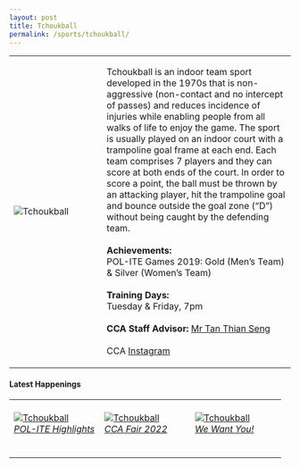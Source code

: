 ```yaml
---
layout: post
title: Tchoukball
permalink: /sports/tchoukball/
---
```

<table>
    <tr>
        <td style="width:33%"><image src="/images/CCA_tchoukball.jpg" style="display:block;margin-left:auto;margin-right:auto;" alt="Tchoukball"></image></td>
        <td>
            <p>
                Tchoukball is an indoor team sport developed in the 1970s that is non-aggressive (non-contact and no intercept of passes) and reduces incidence of injuries while enabling people from all walks of life to enjoy the game. The sport is usually played on an indoor court with a trampoline goal frame at each end. Each team comprises 7 players and they can score at both ends of the court. In order to score a point, the ball must be thrown by an attacking player, hit the trampoline goal and bounce outside the goal zone (“D”) without being caught by the defending team.<br>
                <br>
                <b>Achievements:</b><br>
                POL-ITE Games 2019: Gold (Men’s Team) & Silver (Women’s Team)<br>
                <br>
                <b>Training Days:</b><br>
                Tuesday & Friday, 7pm<br>
                <br>
                <b>CCA Staff Advisor:</b> <a href="mailto:tants@tp.edu.sg">Mr Tan Thian Seng</a><br>
                <br>
                CCA <a href="https://www.instagram.com/tptchouk">Instagram</a>
            </p>
        </td>
    </tr>
</table>

#### Latest Happenings

<table>
    <tr>
        <td style="width:33%"><br>
            <a href="https://www.instagram.com/p/Cc-N4Q1JYn9/">
                <image src="/images/Sports/TCHOUKBALL_POL-ITE Highlights.png" style="display:block;margin-left:auto;margin-right:auto;" alt="Tchoukball">
                <h6 style="margin-top:0%">POL-ITE Highlights</h6>
                </image>
            </a>
        </td>
        <td style="width:33%"><br>
            <a href="https://www.instagram.com/p/CczlBJVvazE/">
                <image src="/images/Sports/TCHOUKBALL_CCA Fair 2022.png" style="display:block;margin-left:auto;margin-right:auto;" alt="Tchoukball">
                <h6 style="margin-top:0%">CCA Fair 2022</h6>
                </image>
            </a>
        </td>
        <td style="width:33%"><br>
            <a href="https://www.instagram.com/p/COHhNH6n1e_/">
                <image src="/images/Sports/TCHOUKBALL_Join Us.jpg" style="display:block;margin-left:auto;margin-right:auto;" alt="Tchoukball">
                <h6 style="margin-top:0%">We Want You!</h6>    
                </image>
            </a>
        </td>
    </tr>
</table>